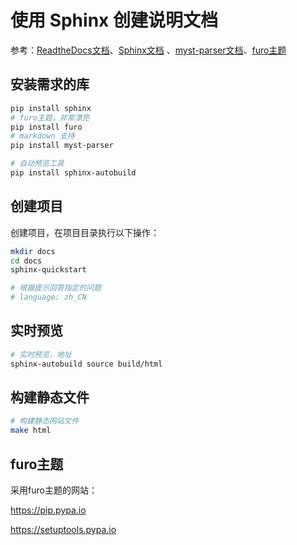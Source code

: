 # 使用 Sphinx 创建说明文档

参考：[ReadtheDocs文档](https://docs.readthedocs.io/en/stable/index.html)、[Sphinx文档](https://www.sphinx-doc.org/zh_CN/master/usage/quickstart.html) 、[myst-parser文档](https://myst-parser.readthedocs.io/en/latest/)、[furo主题](https://pradyunsg.me/furo)

## 安装需求的库

```sh
pip install sphinx
# furo主题，非常漂亮
pip install furo
# markdown 支持
pip install myst-parser

# 自动预览工具
pip install sphinx-autobuild
```

## 创建项目

创建项目，在项目目录执行以下操作：

```sh
mkdir docs
cd docs
sphinx-quickstart

# 根据提示回答指定的问题
# language: zh_CN
```

## 实时预览

```sh
# 实时预览，地址
sphinx-autobuild source build/html
```

## 构建静态文件

```sh
# 构建静态网站文件
make html
```

## furo主题

采用furo主题的网站：

https://pip.pypa.io

https://setuptools.pypa.io

